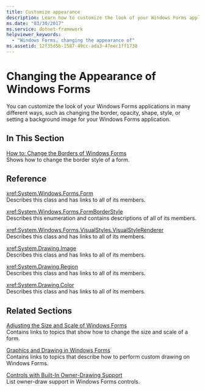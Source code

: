 ```yaml
---
title: Customize appearance
description: Learn how to customize the look of your Windows Forms applications by changing the border, opacity, shape, style, or setting a background image.
ms.date: "03/30/2017"
ms.service: dotnet-framework
helpviewer_keywords: 
  - "Windows Forms, changing the appearance of"
ms.assetid: 12f35d5b-1587-49cc-ada3-47eec1ff1738
---
```

# Changing the Appearance of Windows Forms

You can customize the look of your Windows Forms applications in many different ways, such as changing the border, opacity, shape, style, or setting a background image for your Windows Forms application.  
  
## In This Section  

 [How to: Change the Borders of Windows Forms](how-to-change-the-borders-of-windows-forms.md)  
 Shows how to change the border style of a form.  
  
## Reference  

 <xref:System.Windows.Forms.Form>  
 Describes this class and has links to all of its members.  
  
 <xref:System.Windows.Forms.FormBorderStyle>  
 Describes this enumeration and contains descriptions of all of its members.  
  
 <xref:System.Windows.Forms.VisualStyles.VisualStyleRenderer>  
 Describes this class and has links to all of its members.  
  
 <xref:System.Drawing.Image>  
 Describes this class and has links to all of its members.  
  
 <xref:System.Drawing.Region>  
 Describes this class and has links to all of its members.  
  
 <xref:System.Drawing.Color>  
 Describes this class and has links to all of its members.  
  
## Related Sections  

 [Adjusting the Size and Scale of Windows Forms](adjusting-the-size-and-scale-of-windows-forms.md)  
 Contains links to topics that show how to change the size and scale of a form.  
  
 [Graphics and Drawing in Windows Forms](./advanced/graphics-and-drawing-in-windows-forms.md)  
 Contains links to topics that describe how to perform custom drawing on Windows Forms.  
  
 [Controls with Built-In Owner-Drawing Support](./controls/controls-with-built-in-owner-drawing-support.md)  
 List owner-draw support in Windows Forms controls.
